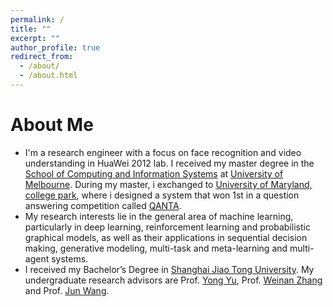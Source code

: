 ```yaml
---
permalink: /
title: ""
excerpt: ""
author_profile: true
redirect_from: 
  - /about/
  - /about.html
---
```




# About Me
* I'm a research engineer with a focus on face recognition and video understanding in HuaWei 2012 lab. I received my master degree in the [School of Computing and Information Systems](https://cis.unimelb.edu.au/) at [University of Melbourne](https://www.unimelb.edu.au/). During my master, i exchanged to [University of Maryland, college park](https://www.cs.umd.edu/), where i designed a system that won 1st in a question answering competition called [QANTA](https://sites.google.com/view/qanta/past-events/dec-15-2018). 
* My research interests lie in the general area of machine learning, particularly in deep learning, reinforcement learning and probabilistic graphical models, as well as their applications in sequential decision making, generative modeling, multi-task and meta-learning and multi-agent systems.
* I received my Bachelor’s Degree in [Shanghai Jiao Tong University](http://en.sjtu.edu.cn/). My undergraduate research advisors are Prof. [Yong Yu](http://apex.sjtu.edu.cn/members/yyu), Prof. [Weinan Zhang](http://wnzhang.net/) and Prof. [Jun Wang](http://www0.cs.ucl.ac.uk/staff/jun.wang/).

